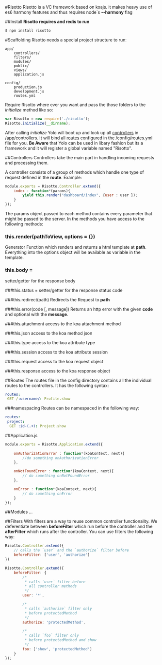 #Risotto
Risotto is a VC framework based on koajs. it makes heavy use of es6 harmony features and thus requires node´s **--harmony** flag

##Install
__Risotto requires and redis to run__
```sh
$ npm install risotto
```

#Scaffolding 
Risotto needs a special project structure to run:
```
app/
	controllers/
	filters/
	modules/
	public/
	views/
	application.js

config/
	production.js
	development.js
	routes.yml
```

Require Risotto where ever you want and pass the those folders to the *initialize* method like so: 

```js
var Risotto = new require('./risotto');
Risotto.initialize(__dirname);
```

After calling *initialize* Yolo will boot up and look up all [controllers](https://github.com/wemakeweb/Risotto#controllers) in /app/controllers. It will bind all [routes](https://github.com/wemakeweb/Risotto#routes) configured in the /config/routes.yml file for you. 
__Be Aware__ that Yolo can be used in libary fashion but its a framework and it will register a global variable named "Risotto".

##Controllers
Controllers take the main part in handling incoming requests and processing them.

A controller consists of a group of methods which handle one type of request defined in the **route**. Example:
```js
module.exports = Risotto.Controller.extend({
	index : function*(params){
		yield this.render("dashboard/index", {user : user });
	}
});
```
The params object passed to each method contains every parameter that might be passed to the server. In the methods you have access to the following methods:

### this.render(pathToView, options = {})
Generator Function which renders and returns a html template at **path**. Everything into the options object will be available as variable in the template.

### this.body = 
setter/getter for the response body

###this.status =
setter/getter for the response status code

###this.redirect(path)
Redirects the Request to **path**

###this.error(code [, message])
Returns an http error with the given **code** and optional with the **message**.

###this.attachment
access to the koa attachment method

###this.json
access to the koa method json

###this.type
access to the koa attribute type

###this.session
access to the koa attribute session

###this.request
access to the koa request object

###this.response
access to the koa response object

##Routes
The routes file in the config directory contains all the individual routes to the controllers. It has the following syntax:

```yml
routes:
 GET /:username/: Profile.show
```
###namespacing
Routes can be namespaced in the following way:

```yml
routes:
 project:
  GET :id-(.+): Project.show
```

##Application.js

```js
module.exports = Risotto.Application.extend({
	
	onAuthorizationError : function*(koaContext, next){
		//do something onAuthorizationError
	},

	onNotFoundError : function*(koaContext, next){
		// do something onNotFoundError
	},

	onError : function*(koaContext, next){
		// do something onError
	}
});
```

##Modules
…

##Filters
With filters are a way to reuse common controller functionality. We deferentiate between **beforeFilter** which run before the controller and the **afterFilter** which runs after the controller. You can use filters the following way:

```js
Risotto.Controller.extend({
	// calls the `user` and the `authorize` filter before
	beforeFilter: ['user', 'authorize']
})

Risotto.Controller.extend({
	beforeFilter: {
		/* 
		 * calls `user` filter before 
		 * all controller methods
		 */
		user: '*', 

		/*
		 * calls `authorize` filter only 
		 * before protectedMethod
		 */
		authorize: 'protectedMethod',

		/*
		 * calls `foo` filter only 
		 * before protectedMethod and show
		 */
		foo: ['show', 'protectedMethod']
	}
});
```